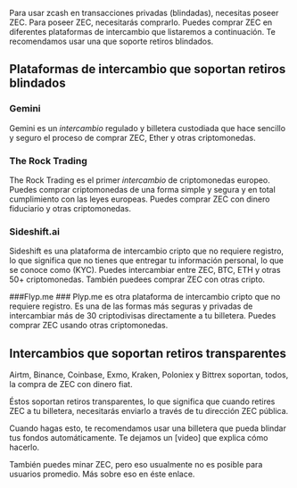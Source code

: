 Para usar zcash en transacciones privadas (blindadas), necesitas poseer ZEC. Para poseer ZEC, necesitarás comprarlo. Puedes comprar ZEC en diferentes plataformas de intercambio que listaremos a continuación. Te recomendamos usar una que soporte retiros blindados.

## Plataformas de intercambio que soportan retiros blindados ##

### Gemini ###
Gemini es un _intercambio_ regulado y billetera custodiada que hace sencillo y seguro el proceso de comprar ZEC, Ether y otras criptomonedas.

### The Rock Trading ###
The Rock Trading es el primer _intercambio_ de criptomonedas europeo. Puedes comprar criptomonedas de una forma simple y segura y en total cumplimiento con las leyes europeas. Puedes comprar ZEC con dinero fiduciario y otras criptomonedas.

### Sideshift.ai ###
Sideshift es una plataforma de intercambio cripto que no requiere registro, lo que significa que no tienes que entregar tu información personal, lo que se conoce como (KYC). Puedes intercambiar entre ZEC, BTC, ETH y otras 50+ criptomonedas. También puedees comprar ZEC con otras cripto.

###Flyp.me ###
Plyp.me es otra plataforma de intercambio cripto que no requiere registro. Es una de las formas más seguras y privadas de intercambiar más de 30 criptodivisas directamente a tu billetera. Puedes comprar ZEC usando otras criptomonedas.

## Intercambios que soportan retiros transparentes ##
Airtm, Binance, Coinbase, Exmo, Kraken, Poloniex y Bittrex soportan, todos, la compra de ZEC con dinero fiat.

Éstos soportan retiros transparentes, lo que significa que cuando retires ZEC a tu billetera, necesitarás enviarlo a través de tu dirección ZEC pública.

Cuando hagas esto, te recomendamos usar una billetera que pueda blindar tus fondos automáticamente. Te dejamos un [video] que explica cómo hacerlo.

También puedes minar ZEC, pero eso usualmente no es posible para usuarios promedio. Más sobre eso en éste enlace.
